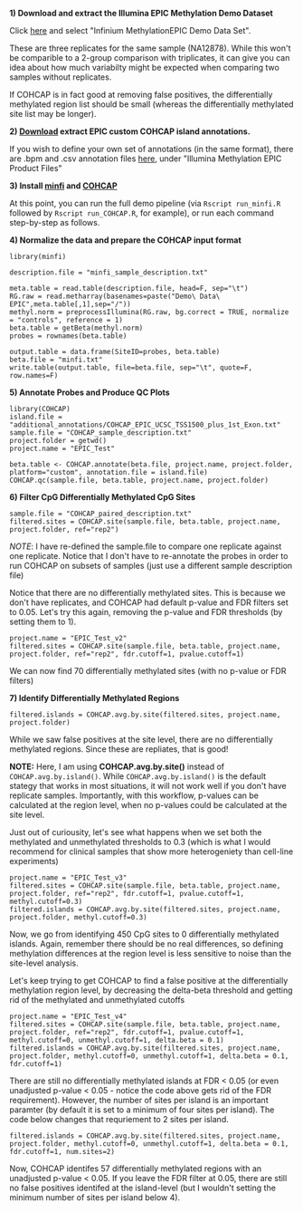 **1) Download and extract the Illumina EPIC Methylation Demo Dataset**

Click [here](http://support.illumina.com/array/array_kits/infinium-methylationepic-beadchip-kit/downloads.html) and select "Infinium MethylationEPIC Demo Data Set".

These are three replicates for the same sample (NA12878).   While this won't be comparible to a 2-group comparison with triplicates, it can give you can idea about how much variabilty might be expected when comparing two samples without replicates.

If COHCAP is in fact good at removing false positives, the differentially methylated region list should be small (whereas the differentially methylated site list may be longer).

**2) [Download](https://sourceforge.net/projects/cohcap/files/additional_Bioconductor_annotations.zip/download) extract EPIC custom COHCAP island annotations.**

If you wish to define your own set of annotations (in the same format), there are .bpm and .csv annotation files [here](http://support.illumina.com/array/array_kits/infinium-methylationepic-beadchip-kit/downloads.html), under "Illumina Methylation EPIC Product Files"

**3) Install [minfi](http://bioconductor.org/packages/release/bioc/html/minfi.html) and [COHCAP](https://www.bioconductor.org/packages/devel/bioc/html/COHCAP.html)**

At this point, you can run the full demo pipeline (via `Rscript run_minfi.R` followed by `Rscript run_COHCAP.R`, for example), or run each command step-by-step as follows.

**4) Normalize the data and prepare the COHCAP input format**

```
library(minfi)

description.file = "minfi_sample_description.txt"

meta.table = read.table(description.file, head=F, sep="\t")
RG.raw = read.metharray(basenames=paste("Demo\ Data\ EPIC",meta.table[,1],sep="/"))
methyl.norm = preprocessIllumina(RG.raw, bg.correct = TRUE, normalize = "controls", reference = 1)
beta.table = getBeta(methyl.norm)
probes = rownames(beta.table)

output.table = data.frame(SiteID=probes, beta.table)
beta.file = "minfi.txt"
write.table(output.table, file=beta.file, sep="\t", quote=F, row.names=F)
```

**5) Annotate Probes and Produce QC Plots**

```
library(COHCAP)
island.file = "additional_annotations/COHCAP_EPIC_UCSC_TSS1500_plus_1st_Exon.txt"
sample.file = "COHCAP_sample_description.txt"
project.folder = getwd()
project.name = "EPIC_Test"

beta.table <- COHCAP.annotate(beta.file, project.name, project.folder, platform="custom", annotation.file = island.file)
COHCAP.qc(sample.file, beta.table, project.name, project.folder)
```

**6) Filter CpG Differentially Methylated CpG Sites**

```
sample.file = "COHCAP_paired_description.txt"
filtered.sites = COHCAP.site(sample.file, beta.table, project.name, project.folder, ref="rep2")
```

*NOTE*: I have re-defined the sample.file to compare one replicate against one replicate.  Notice that I don't have to re-annotate the probes in order to run COHCAP on subsets of samples (just use a different sample description file)

Notice that there are no differentially methylated sites.  This is because we don't have replicates, and COHCAP had default p-value and FDR filters set to 0.05.  Let's try this again, removing the p-value and FDR thresholds (by setting them to 1).

```
project.name = "EPIC_Test_v2"
filtered.sites = COHCAP.site(sample.file, beta.table, project.name, project.folder, ref="rep2", fdr.cutoff=1, pvalue.cutoff=1)
```

We can now find 70 differentially methylated sites (with no p-value or FDR filters)

**7) Identify Differentially Methylated Regions**

```
filtered.islands = COHCAP.avg.by.site(filtered.sites, project.name, project.folder)
```

While we saw false positives at the site level, there are no differentially methylated regions.  Since these are repliates, that is good!

**NOTE:** Here, I am using **COHCAP.avg.by.site()** instead of `COHCAP.avg.by.island()`.  While `COHCAP.avg.by.island()` is the default stategy that works in most situations, it will not work well if you don't have replicate samples.  Importantly, with this workflow, p-values can be calculated at the region level, when no p-values could be calculated at the site level.


Just out of curiousity, let's see what happens when we set both the methylated and unmethylated thresholds to 0.3 (which is what I would recommend for clinical samples that show more heterogeniety than cell-line experiments)

```
project.name = "EPIC_Test_v3"
filtered.sites = COHCAP.site(sample.file, beta.table, project.name, project.folder, ref="rep2", fdr.cutoff=1, pvalue.cutoff=1, methyl.cutoff=0.3)
filtered.islands = COHCAP.avg.by.site(filtered.sites, project.name, project.folder, methyl.cutoff=0.3)
```

Now, we go from identifying 450 CpG sites to 0 differentially methylated islands.  Again, remember there should be no real differences, so defining methylation differences at the region level is less sensitive to noise than the site-level analysis.

Let's keep trying to get COHCAP to find a false positive at the differentially methylation region level, by decreasing the delta-beta threshold and getting rid of the methylated and unmethylated cutoffs

```
project.name = "EPIC_Test_v4"
filtered.sites = COHCAP.site(sample.file, beta.table, project.name, project.folder, ref="rep2", fdr.cutoff=1, pvalue.cutoff=1, methyl.cutoff=0, unmethyl.cutoff=1, delta.beta = 0.1)
filtered.islands = COHCAP.avg.by.site(filtered.sites, project.name, project.folder, methyl.cutoff=0, unmethyl.cutoff=1, delta.beta = 0.1, fdr.cutoff=1)
```

There are still no differentially methylated islands at FDR < 0.05 (or even unadjusted p-value < 0.05 - notice the code above gets rid of the FDR requirement).  However, the number of sites per island is an important paramter (by default it is set to a minimum of four sites per island).  The code below changes that requriement to 2 sites per island.

```
filtered.islands = COHCAP.avg.by.site(filtered.sites, project.name, project.folder, methyl.cutoff=0, unmethyl.cutoff=1, delta.beta = 0.1, fdr.cutoff=1, num.sites=2)
```

Now, COHCAP identifes 57 differentially methylated regions with an unadjusted p-value < 0.05.  If you leave the FDR filter at 0.05, there are still no false positives identifed at the island-level (but I wouldn't setting the minimum number of sites per island below 4).
